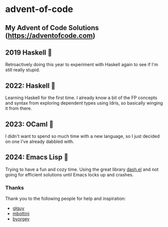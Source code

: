 # advent-of-code
## My Advent of Code Solutions (https://adventofcode.com)

## 2019 Haskell 󰲒
Retroactively doing this year to experiment with Haskell again to see if I'm
still really stupid. 

## 2022: Haskell 󰲒
Learning Haskell for the first time. I already know a bit of the FP concepts
and syntax from exploring dependent types using Idris, so basically winging it
from there.

## 2023: OCaml 🐪
I didn't want to spend so much time with a new language, so I just decided on
one I've already dabbled with.

## 2024: Emacs Lisp 
Trying to have a fun and cozy time. Using the great library
[dash.el](https://github.com/magnars/dash.el) and not going for efficient
solutions until Emacs locks up and crashes.

### Thanks
Thank you to the following people for help and inspiration:
  - [glguy](https://github.com/glguy/advent)
  - [mbottini](https://github.com/mbottini/AOC2023)
  - [byorgey](https://github.com/byorgey/AoC)
